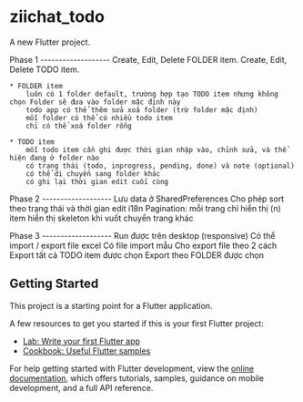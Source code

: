# ziichat_todo

A new Flutter project.

Phase 1 -------------------
Create, Edit, Delete FOLDER item.
Create, Edit, Delete TODO item.

    * FOLDER item
        luôn có 1 folder default, trường hợp tạo TODO item nhưng không chọn Folder sẽ đưa vào folder mặc định này
        todo app có thể thêm sửa xoá folder (trừ folder mặc định)
        mỗi folder có thể có nhiều todo item
        chỉ có thể xoá folder rỗng

    * TODO item
        mỗi todo item cần ghi được thời gian nhập vào, chỉnh sửa, và thể hiện đang ở folder nào
        có trạng thái (todo, inprogress, pending, done) và note (optional)
        có thể di chuyển sang folder khác
        có ghi lại thời gian edit cuối cùng

Phase 2 -------------------
Lưu data ở SharedPreferences
Cho phép sort theo trạng thái và thời gian edit
i18n
Pagination:
mỗi trang chỉ hiển thị (n) item
hiển thị skeleton khi vuốt chuyển trang khác

Phase 3 -------------------
Run được trên desktop (responsive)
Có thể import / export file excel
Có file import mẫu
Cho export file theo 2 cách
Export tất cả TODO item được chọn
Export theo FOLDER được chọn

## Getting Started

This project is a starting point for a Flutter application.

A few resources to get you started if this is your first Flutter project:

- [Lab: Write your first Flutter app](https://docs.flutter.dev/get-started/codelab)
- [Cookbook: Useful Flutter samples](https://docs.flutter.dev/cookbook)

For help getting started with Flutter development, view the
[online documentation](https://docs.flutter.dev/), which offers tutorials,
samples, guidance on mobile development, and a full API reference.
